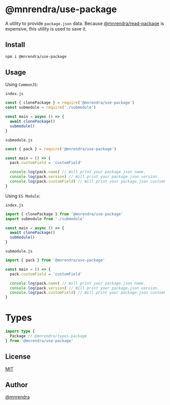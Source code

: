 # @mnrendra/use-package
A utility to provide `package.json` data. Because [@mnrendra/read-package](https://www.npmjs.com/package/@mnrendra/read-package) is expensive, this utility is used to save it.

## Install
```bash
npm i @mnrendra/use-package
```

## Usage

Using `CommonJS`:

`index.js`
```javascript
const { clonePackage } = require('@mnrendra/use-package')
const submodule = require('./submodule')

const main = async () => {
  await clonePackage()
  submodule()
}
```
`submodule.js`
```javascript
const { pack } = require('@mnrendra/use-package')

const main = () => {
  pack.customField = 'customField'

  console.log(pack.name) // Will print your package.json name.
  console.log(pack.version) // Will print your package.json version.
  console.log(pack.customField) // Will print your package.json customField.
}
```

Using `ES Module`:

`index.js`
```javascript
import { clonePackage } from '@mnrendra/use-package'
import submodule from './submodule'

const main = async () => {
  await clonePackage()
  submodule()
}
```
`submodule.js`
```javascript
import { pack } from '@mnrendra/use-package'

const main = () => {
  pack.customField = 'customField'

  console.log(pack.name) // Will print your package.json name.
  console.log(pack.version) // Will print your package.json version.
  console.log(pack.customField) // Will print your package.json customField.
}
```

# Types
```typescript
import type {
  Package // @mnrendra/types-package
} from '@mnrendra/use-package'
```

## License
[MIT](https://github.com/mnrendra/read-packag/blob/HEAD/LICENSE)

## Author
[@mnrendra](https://github.com/mnrendra)

